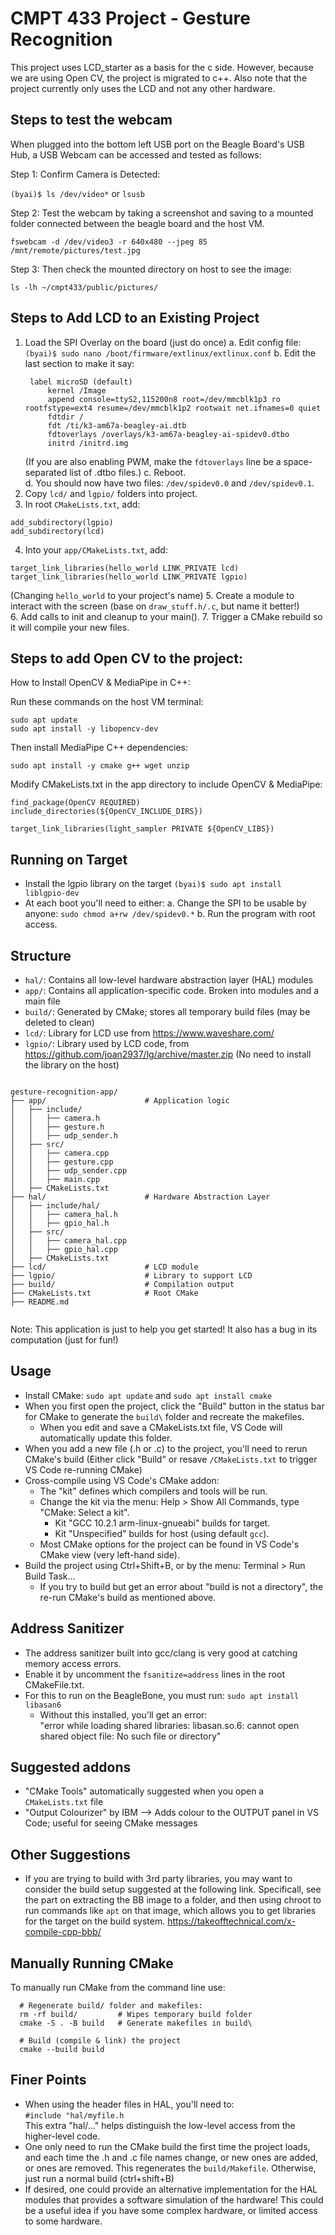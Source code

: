 # CMPT 433 Project - Gesture Recognition

This project uses LCD_starter as a basis for the c side.
However, because we are using Open CV, the project is migrated to c++.
Also note that the project currently only uses the LCD and not any other hardware.

## Steps to test the webcam

When plugged into the bottom left USB port on the Beagle Board's USB Hub, 
a USB Webcam can be accessed and tested as follows: 

Step 1: Confirm Camera is Detected:

`(byai)$ ls /dev/video*`
or
`lsusb`

Step 2: Test the webcam by taking a screenshot and saving to a mounted folder 
connected between the beagle board and the host VM. 

`fswebcam -d /dev/video3 -r 640x480 --jpeg 85 /mnt/remote/pictures/test.jpg`

Step 3: Then check the mounted directory on host to see the image:

`ls -lh ~/cmpt433/public/pictures/`



## Steps to Add LCD to an Existing Project

1. Load the SPI Overlay on the board (just do once)
  a. Edit config file:
     `(byai)$ sudo nano /boot/firmware/extlinux/extlinux.conf`
  b. Edit the last section to make it say:  
     ```
      label microSD (default)
          kernel /Image
          append console=ttyS2,115200n8 root=/dev/mmcblk1p3 ro rootfstype=ext4 resume=/dev/mmcblk1p2 rootwait net.ifnames=0 quiet
          fdtdir /
          fdt /ti/k3-am67a-beagley-ai.dtb
          fdtoverlays /overlays/k3-am67a-beagley-ai-spidev0.dtbo
          initrd /initrd.img
     ```
     (If you are also enabling PWM, make the `fdtoverlays` line be a space-separated list of .dtbo files.)
  c. Reboot.   
  d. You should now have two files: `/dev/spidev0.0` and `/dev/spidev0.1`.  
2. Copy `lcd/` and `lgpio/` folders into project.
3. In root `CMakeLists.txt`, add:  
  ```
  add_subdirectory(lgpio)
  add_subdirectory(lcd)
  ```
4. Into your `app/CMakeLists.txt`, add:  
  ```
  target_link_libraries(hello_world LINK_PRIVATE lcd)
  target_link_libraries(hello_world LINK_PRIVATE lgpio)
  ```
  (Changing `hello_world` to your project's name)
5. Create a module to interact with the screen (base on `draw_stuff.h/.c`, but name it better!)  
6. Add calls to init and cleanup to your main().
7. Trigger a CMake rebuild so it will compile your new files.


## Steps to add Open CV to the project:

How to Install OpenCV & MediaPipe in C++:

Run these commands on the host VM terminal:

```
sudo apt update
sudo apt install -y libopencv-dev
```

Then install MediaPipe C++ dependencies:

```
sudo apt install -y cmake g++ wget unzip
```

Modify CMakeLists.txt in the app directory to include OpenCV & MediaPipe:

```
find_package(OpenCV REQUIRED)
include_directories(${OpenCV_INCLUDE_DIRS})

target_link_libraries(light_sampler PRIVATE ${OpenCV_LIBS})
```


## Running on Target

* Install the lgpio library on the target
  `(byai)$ sudo apt install liblgpio-dev`
* At each boot you'll need to either:
  a. Change the SPI to be usable by anyone:
     `sudo chmod a+rw /dev/spidev0.*`
  b. Run the program with root access.




## Structure

- `hal/`:   Contains all low-level hardware abstraction layer (HAL) modules
- `app/`:   Contains all application-specific code. Broken into modules and a main file
- `build/`: Generated by CMake; stores all temporary build files (may be deleted to clean)
- `lcd/`:   Library for LCD use from https://www.waveshare.com/
- `lgpio/`: Library used by LCD code, from https://github.com/joan2937/lg/archive/master.zip
            (No need to install the library on the host)

```
  
gesture-recognition-app/
├── app/                      # Application logic
│   ├── include/
│   │   ├── camera.h
│   │   ├── gesture.h
│   │   ├── udp_sender.h
│   ├── src/
│   │   ├── camera.cpp
│   │   ├── gesture.cpp
│   │   ├── udp_sender.cpp
│   │   ├── main.cpp
│   ├── CMakeLists.txt
├── hal/                      # Hardware Abstraction Layer
│   ├── include/hal/
│   │   ├── camera_hal.h
│   │   ├── gpio_hal.h
│   ├── src/
│   │   ├── camera_hal.cpp
│   │   ├── gpio_hal.cpp
│   ├── CMakeLists.txt
├── lcd/                      # LCD module
├── lgpio/                    # Library to support LCD
├── build/                    # Compilation output
├── CMakeLists.txt            # Root CMake
├── README.md


```  

Note: This application is just to help you get started! It also has a bug in its computation (just for fun!)

## Usage

- Install CMake: `sudo apt update` and `sudo apt install cmake`
- When you first open the project, click the "Build" button in the status bar for CMake to generate the `build\` folder and recreate the makefiles.
  - When you edit and save a CMakeLists.txt file, VS Code will automatically update this folder.
- When you add a new file (.h or .c) to the project, you'll need to rerun CMake's build
  (Either click "Build" or resave `/CMakeLists.txt` to trigger VS Code re-running CMake)
- Cross-compile using VS Code's CMake addon:
  - The "kit" defines which compilers and tools will be run.
  - Change the kit via the menu: Help > Show All Commands, type "CMake: Select a kit".
    - Kit "GCC 10.2.1 arm-linux-gnueabi" builds for target.
    - Kit "Unspecified" builds for host (using default `gcc`).
  - Most CMake options for the project can be found in VS Code's CMake view (very left-hand side).
- Build the project using Ctrl+Shift+B, or by the menu: Terminal > Run Build Task...
  - If you try to build but get an error about "build is not a directory", the re-run CMake's build as mentioned above.



## Address Sanitizer

- The address sanitizer built into gcc/clang is very good at catching memory access errors.
- Enable it by uncomment the `fsanitize=address` lines in the root CMakeFile.txt.
- For this to run on the BeagleBone, you must run:
  `sudo apt install libasan6`
  - Without this installed, you'll get an error:   
    "error while loading shared libraries: libasan.so.6: cannot open shared object file: No such file or directory"

## Suggested addons

- "CMake Tools" automatically suggested when you open a `CMakeLists.txt` file
- "Output Colourizer" by IBM 
    --> Adds colour to the OUTPUT panel in VS Code; useful for seeing CMake messages

## Other Suggestions

- If you are trying to build with 3rd party libraries, you may want to consider the 
  build setup suggested at the following link. Specificall, see the part on 
  extracting the BB image to a folder, and then using chroot to run commands like
  `apt` on that image, which allows you to get libraries for the target on the build system.
  https://takeofftechnical.com/x-compile-cpp-bbb/

## Manually Running CMake

To manually run CMake from the command line use:

```shell
  # Regenerate build/ folder and makefiles:
  rm -rf build/         # Wipes temporary build folder
  cmake -S . -B build   # Generate makefiles in build\

  # Build (compile & link) the project
  cmake --build build
```

## Finer Points

- When using the header files in HAL, you'll need to:  
  `#include "hal/myfile.h`  
  This extra "hal/..." helps distinguish the low-level access from the higher-level code.
- One only need to run the CMake build the first time the project loads, and each time the .h and .c file names change, or new ones are added, or ones are removed. This regenerates the `build/Makefile`. Otherwise, just run a normal build (ctrl+shift+B)
- If desired, one could provide an alternative implementation for the HAL modules that provides a software simulation of the hardware! This could be a useful idea if you have some complex hardware, or limited access to some hardware.